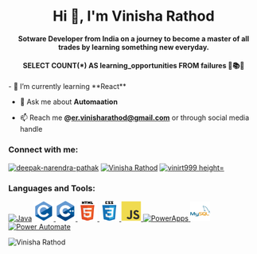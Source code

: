 <h1 align="center">Hi 👋, I'm Vinisha Rathod</h1>
<h4 align="center">Sotware Developer from India on a journey to become a master of all trades by learning something new everyday.</h4>
<h4 align="center">SELECT COUNT(*) AS learning_opportunities FROM failures 🚀📚💡</h4>
- 🌱 I’m currently learning **React**

- 💬 Ask me about **Automaation**

- 📫 Reach me **@er.vinisharathod@gmail.com** or through social media handle

<!-- SOCIAL MEDIA CONNECTIONS -->
<h3 align="left">Connect with me:</h3>
<p align="left">
<a href="https://linkedin.com/in/vinisha-rathod" target="blank"><img align="center" src="https://raw.githubusercontent.com/rahuldkjain/github-profile-readme-generator/master/src/images/icons/Social/linked-in-alt.svg" alt="deepak-narendra-pathak" height="30" width="40" /></a>
<a href="https://www.facebook.com/profile.php?id=61553067403860&mibextid=ZbWKwL" target="blank"><img align="center" src="https://raw.githubusercontent.com/rahuldkjain/github-profile-readme-generator/master/src/images/icons/Social/facebook.svg" alt="Vinisha Rathod" height="30" width="40" /></a>
<a href="https://www.instagram.com/vinirt999/?igsh=OGQ5ZDc2ODk2ZA%3D%3D" target="blank"><img align="center" src="https://raw.githubusercontent.com/rahuldkjain/github-profile-readme-generator/master/src/images/icons/Social/instagram.svg" alt="vinirt999 height="30" width="40" /></a>
</p>

<!-- LANGUAGES AND TOOLS -->
<h3 align="left">Languages and Tools:</h3>
<p align="left"> <a href="https://www.java.com/" target="_blank" rel="noreferrer"><img src="https://example.com/path/to/java-logo.svg" alt="Java" width="40" height="40"/></a>
<a href="https://www.cprogramming.com/" target="_blank" rel="noreferrer"> <img src="https://raw.githubusercontent.com/devicons/devicon/master/icons/c/c-original.svg" alt="c" width="40" height="40"/> </a> <a href="https://www.w3schools.com/cpp/" target="_blank" rel="noreferrer"> <img src="https://raw.githubusercontent.com/devicons/devicon/master/icons/cplusplus/cplusplus-original.svg" alt="cplusplus" width="40" height="40"/> </a> <a href="https://www.w3.org/html/" target="_blank" rel="noreferrer"> <img src="https://raw.githubusercontent.com/devicons/devicon/master/icons/html5/html5-original-wordmark.svg" alt="html5" width="40" height="40"/> </a> <a href="https://www.w3schools.com/css/" target="_blank" rel="noreferrer"> <img src="https://raw.githubusercontent.com/devicons/devicon/master/icons/css3/css3-original-wordmark.svg" alt="css3" width="40" height="40"/> </a> <a href="https://developer.mozilla.org/en-US/docs/Web/JavaScript" target="_blank" rel="noreferrer"> <img src="https://raw.githubusercontent.com/devicons/devicon/master/icons/javascript/javascript-original.svg" alt="javascript" width="40" height="40"/> </a> <a href="https://www.powerapps.com/" target="_blank" rel="noreferrer"><img src="https://example.com/path/to/powerapps-logo.svg" alt="PowerApps" width="40" height="40"/>
</a> </a> <a href="https://www.mysql.com/" target="_blank" rel="noreferrer"> <img src="https://raw.githubusercontent.com/devicons/devicon/master/icons/mysql/mysql-original-wordmark.svg" alt="mysql" width="40" height="40"/> </a> <a href="https://powerautomate.microsoft.com/" target="_blank" rel="noreferrer"><img src="https://example.com/path/to/powerautomate-logo.svg" alt="Power Automate" width="40" height="40"/></a>

<!-- SPOTIFY LIVE PLAY -->
<!--<h3 align="left">Mine Happy Place</h3>
<p align="left">
  <img src="https://spotify-github-profile.vercel.app/api/view?uid=31t5dsw2fj6gm4ywewn6crqdi3se&cover_image=true&theme=novatorem&show_offline=true&background_color=121212&interchange=false&bar_color=53b14f&bar_color_cover=false">
</p>-->

<!-- TOP LANGUAGES WORKED ON GITHUB -->
<p><img align="left" src="https://github-readme-stats.vercel.app/api/top-langs?username=vinisharathod&show_icons=true&locale=en&layout=compact" alt="Vinisha Rathod" /></p>
